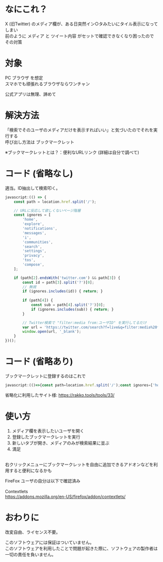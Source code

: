 # なにこれ？

X (旧Twitter) のメディア欄が、ある日突然イン○タみたいにタイル表示になってしまい <br>
前のように メディア と ツイート内容 がセットで確認できなくなり困ったのでその対策

# 対象
PC ブラウザ を想定<br>
スマホでも頑張れるブラウザならワンチャン

公式アプリは無理、諦めて

# 解決方法
「検索でそのユーザのメディアだけを表示すればいい」と気づいたのでそれを実行する<br>
呼び出し方法は ブックマークレット

※ブックマークレットとは？：便利なURLリンク (詳細は自分で調べて)

# コード (省略なし)

適当。ID抽出して検索叩く。

```js
javascript:(() => {
    const path = location.href.split('/');

    // URLに反応して欲しくないページ階層
    const ignores = [
        'home',
        'explore',
        'notifications',
        'messages',
        'i',
        'communities',
        'search',
        'settings',
        'privacy',
        'tos',
        'compose',
    ];

    if (path[2].endsWith('twitter.com') && path[3]) {
        const id = path[3].split('?')[0];
        // 無視
        if (ignores.includes(id)) { return; }
        
        if (path[4]) {
            const sub = path[4].split('?')[0];
            if (ignores.includes(sub)) { return; }
        }

        // Twitter検索で "filter:media from:ユーザID" を実行してるだけ
        var url = 'https://twitter.com/search?f=live&q=filter:media%20from:' + id;
        window.open(url, '_blank');
    }
})();
```

# コード (省略あり)
ブックマークレットに登録するのはこれで
```js
javascript:(()=>{const path=location.href.split('/');const ignores=['home','explore','notifications','messages','i','communities','search','settings','privacy','tos','compose',];if(path[2].endsWith('twitter.com')&&path[3]){const id=path[3].split('?')[0];if(ignores.includes(id)){return} if(path[4]){const sub=path[4].split('?')[0];if(ignores.includes(sub)){return}} var url='https://twitter.com/search?f=live&q=filter:media%20from:'+id;window.open(url,'_blank')}})()
```

省略化に利用したサイト様: https://rakko.tools/tools/33/

# 使い方

1. メディア欄を表示したいユーザを開く
2. 登録したブックマークレットを実行
3. 新しいタブが開き、メディアのみが検索結果に並ぶ
4. 満足

<br>
右クリックメニューにブックマークレットを自由に追加できるアドオンなどを利用すると便利になるかも <br>

FireFox ユーザの自分は以下で確認済み<br><br>
 Contextlets<br>
 https://addons.mozilla.org/en-US/firefox/addon/contextlets/

# おわりに
改変自由、ライセンス不要。

このソフトウェアには保証はついていません。<br>
このソフトウェアを利用したことで問題が起きた際に、ソフトウェアの製作者は一切の責任を負いません。<br>
